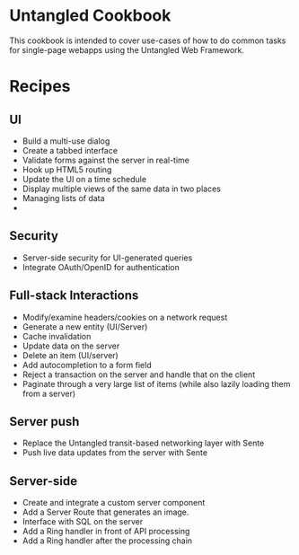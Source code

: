 # Untangled Cookbook

This cookbook is intended to cover use-cases of how to do common tasks for single-page webapps using the 
Untangled Web Framework.

# Recipes

## UI

- Build a multi-use dialog
- Create a tabbed interface
- Validate forms against the server in real-time
- Hook up HTML5 routing
- Update the UI on a time schedule
- Display multiple views of the same data in two places
- Managing lists of data
- 

## Security 

- Server-side security for UI-generated queries
- Integrate OAuth/OpenID for authentication

## Full-stack Interactions

- Modify/examine headers/cookies on a network request
- Generate a new entity (UI/Server)
- Cache invalidation
- Update data on the server
- Delete an item (UI/server)
- Add autocompletion to a form field
- Reject a transaction on the server and handle that on the client
- Paginate through a very large list of items (while also lazily loading them from a server)

## Server push

- Replace the Untangled transit-based networking layer with Sente
- Push live data updates from the server with Sente

## Server-side

- Create and integrate a custom server component
- Add a Server Route that generates an image.
- Interface with SQL on the server
- Add a Ring handler in front of API processing
- Add a Ring handler after the processing chain

